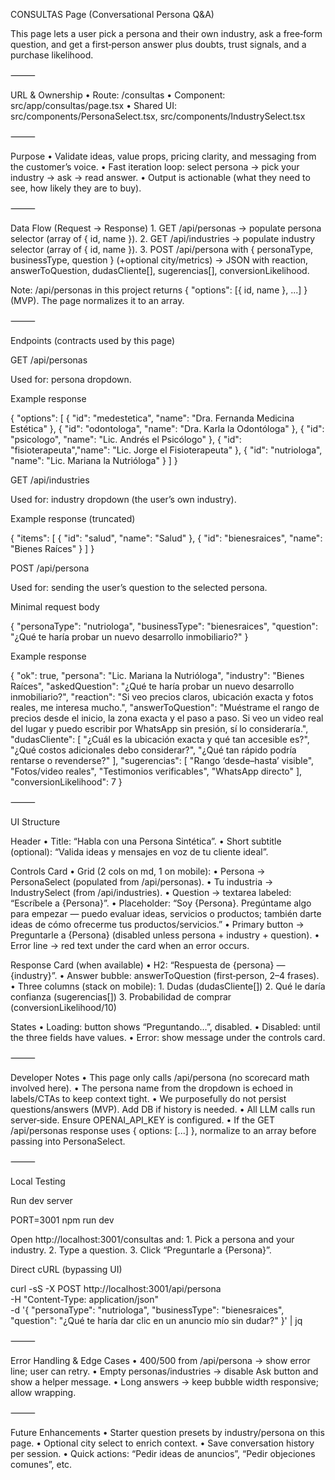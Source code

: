CONSULTAS Page (Conversational Persona Q&A)

This page lets a user pick a persona and their own industry, ask a free‑form question, and get a first‑person answer plus doubts, trust signals, and a purchase likelihood.

⸻

URL & Ownership
	•	Route: /consultas
	•	Component: src/app/consultas/page.tsx
	•	Shared UI: src/components/PersonaSelect.tsx, src/components/IndustrySelect.tsx

⸻

Purpose
	•	Validate ideas, value props, pricing clarity, and messaging from the customer’s voice.
	•	Fast iteration loop: select persona → pick your industry → ask → read answer.
	•	Output is actionable (what they need to see, how likely they are to buy).

⸻

Data Flow (Request → Response)
	1.	GET /api/personas → populate persona selector (array of { id, name }).
	2.	GET /api/industries → populate industry selector (array of { id, name }).
	3.	POST /api/persona with { personaType, businessType, question } (+optional city/metrics)
→ JSON with reaction, answerToQuestion, dudasCliente[], sugerencias[], conversionLikelihood.

Note: /api/personas in this project returns { "options": [{ id, name }, ...] } (MVP). The page normalizes it to an array.

⸻

Endpoints (contracts used by this page)

GET /api/personas

Used for: persona dropdown.

Example response

{
  "options": [
    { "id": "medestetica",  "name": "Dra. Fernanda Medicina Estética" },
    { "id": "odontologa",   "name": "Dra. Karla la Odontóloga" },
    { "id": "psicologo",    "name": "Lic. Andrés el Psicólogo" },
    { "id": "fisioterapeuta","name": "Lic. Jorge el Fisioterapeuta" },
    { "id": "nutriologa",   "name": "Lic. Mariana la Nutrióloga" }
  ]
}

GET /api/industries

Used for: industry dropdown (the user’s own industry).

Example response (truncated)

{
  "items": [
    { "id": "salud",        "name": "Salud" },
    { "id": "bienesraices", "name": "Bienes Raíces" }
  ]
}

POST /api/persona

Used for: sending the user’s question to the selected persona.

Minimal request body

{
  "personaType": "nutriologa",
  "businessType": "bienesraices",
  "question": "¿Qué te haría probar un nuevo desarrollo inmobiliario?"
}

Example response

{
  "ok": true,
  "persona": "Lic. Mariana la Nutrióloga",
  "industry": "Bienes Raíces",
  "askedQuestion": "¿Qué te haría probar un nuevo desarrollo inmobiliario?",
  "reaction": "Si veo precios claros, ubicación exacta y fotos reales, me interesa mucho.",
  "answerToQuestion": "Muéstrame el rango de precios desde el inicio, la zona exacta y el paso a paso. Si veo un video real del lugar y puedo escribir por WhatsApp sin presión, sí lo consideraría.",
  "dudasCliente": [
    "¿Cuál es la ubicación exacta y qué tan accesible es?",
    "¿Qué costos adicionales debo considerar?",
    "¿Qué tan rápido podría rentarse o revenderse?"
  ],
  "sugerencias": [
    "Rango ‘desde–hasta’ visible",
    "Fotos/video reales",
    "Testimonios verificables",
    "WhatsApp directo"
  ],
  "conversionLikelihood": 7
}


⸻

UI Structure

Header
	•	Title: “Habla con una Persona Sintética”.
	•	Short subtitle (optional): “Valida ideas y mensajes en voz de tu cliente ideal”.

Controls Card
	•	Grid (2 cols on md, 1 on mobile):
	•	Persona → PersonaSelect (populated from /api/personas).
	•	Tu industria → IndustrySelect (from /api/industries).
	•	Question → textarea labeled: “Escríbele a {Persona}”.
	•	Placeholder: “Soy {Persona}. Pregúntame algo para empezar — puedo evaluar ideas, servicios o productos; también darte ideas de cómo ofrecerme tus productos/servicios.”
	•	Primary button → Preguntarle a {Persona} (disabled unless persona + industry + question).
	•	Error line → red text under the card when an error occurs.

Response Card (when available)
	•	H2: “Respuesta de {persona} — {industry}”.
	•	Answer bubble: answerToQuestion (first‑person, 2–4 frases).
	•	Three columns (stack on mobile):
	1.	Dudas (dudasCliente[])
	2.	Qué le daría confianza (sugerencias[])
	3.	Probabilidad de comprar (conversionLikelihood/10)

States
	•	Loading: button shows “Preguntando…”, disabled.
	•	Disabled: until the three fields have values.
	•	Error: show message under the controls card.

⸻

Developer Notes
	•	This page only calls /api/persona (no scorecard math involved here).
	•	The persona name from the dropdown is echoed in labels/CTAs to keep context tight.
	•	We purposefully do not persist questions/answers (MVP). Add DB if history is needed.
	•	All LLM calls run server‑side. Ensure OPENAI_API_KEY is configured.
	•	If the GET /api/personas response uses { options: [...] }, normalize to an array before passing into PersonaSelect.

⸻

Local Testing

Run dev server

PORT=3001 npm run dev

Open http://localhost:3001/consultas and:
	1.	Pick a persona and your industry.
	2.	Type a question.
	3.	Click “Preguntarle a {Persona}”.

Direct cURL (bypassing UI)

curl -sS -X POST http://localhost:3001/api/persona \
  -H "Content-Type: application/json" \
  -d '{
    "personaType": "nutriologa",
    "businessType": "bienesraices",
    "question": "¿Qué te haría dar clic en un anuncio mío sin dudar?"
  }' | jq


⸻

Error Handling & Edge Cases
	•	400/500 from /api/persona → show error line; user can retry.
	•	Empty personas/industries → disable Ask button and show a helper message.
	•	Long answers → keep bubble width responsive; allow wrapping.

⸻

Future Enhancements
	•	Starter question presets by industry/persona on this page.
	•	Optional city select to enrich context.
	•	Save conversation history per session.
	•	Quick actions: “Pedir ideas de anuncios”, “Pedir objeciones comunes”, etc.